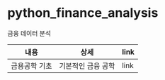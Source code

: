# python_finance_analysis
금융 데이터 분석 

|내용|상세|link|
|----------|-------------|-----|
|금용공학 기초 | 기본적인 금융 공학 |link|
